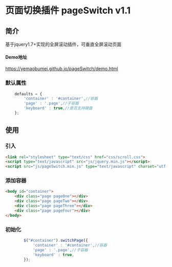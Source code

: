 # 页面切换插件 pageSwitch v1.1

## 简介

基于jquery1.7+实现的全屏滚动插件，可垂直全屏滚动页面

#### Demo地址

https://yemaobumei.github.io/pageSwitch/demo.html

### 默认属性

```javascript
    defaults = {
        'container' : '#container',//容器
        'page' : '.page',//子容器
        'keyboard' : true,//是否支持键盘
    };
```

## 使用

### 引入

```html
<link rel="stylesheet" type="text/css" href="css/scroll.css">
<script type="text/javascript" src="js/jquery.min.js"></script>
<script src="js/pageSwitch.min.js" type="text/javascript" charset="utf-8" ></script>
```
    
### 添加容器

```html
<body id="container">
    <div class="page pageOne"></div>
    <div class="page pageTwo"></div>
    <div class="page pageThree"></div>
    <div class="page pageFour"></div>
</body>       
```

### 初始化

```javascript
        $("#container").switchPage({
            'container' : '#container',//容器
            'page' : '.page',//子容器
            'keyboard' : true,
        });
```
